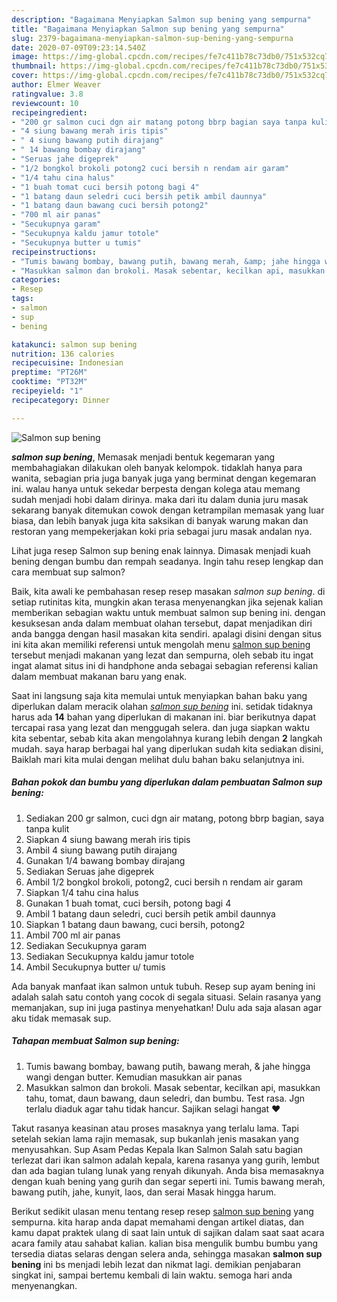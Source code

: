 ```yaml
---
description: "Bagaimana Menyiapkan Salmon sup bening yang sempurna"
title: "Bagaimana Menyiapkan Salmon sup bening yang sempurna"
slug: 2379-bagaimana-menyiapkan-salmon-sup-bening-yang-sempurna
date: 2020-07-09T09:23:14.540Z
image: https://img-global.cpcdn.com/recipes/fe7c411b78c73db0/751x532cq70/salmon-sup-bening-foto-resep-utama.jpg
thumbnail: https://img-global.cpcdn.com/recipes/fe7c411b78c73db0/751x532cq70/salmon-sup-bening-foto-resep-utama.jpg
cover: https://img-global.cpcdn.com/recipes/fe7c411b78c73db0/751x532cq70/salmon-sup-bening-foto-resep-utama.jpg
author: Elmer Weaver
ratingvalue: 3.8
reviewcount: 10
recipeingredient:
- "200 gr salmon cuci dgn air matang potong bbrp bagian saya tanpa kulit"
- "4 siung bawang merah iris tipis"
- " 4 siung bawang putih dirajang"
- " 14 bawang bombay dirajang"
- "Seruas jahe digeprek"
- "1/2 bongkol brokoli potong2 cuci bersih n rendam air garam"
- "1/4 tahu cina halus"
- "1 buah tomat cuci bersih potong bagi 4"
- "1 batang daun seledri cuci bersih petik ambil daunnya"
- "1 batang daun bawang cuci bersih potong2"
- "700 ml air panas"
- "Secukupnya garam"
- "Secukupnya kaldu jamur totole"
- "Secukupnya butter u tumis"
recipeinstructions:
- "Tumis bawang bombay, bawang putih, bawang merah, &amp; jahe hingga wangi dengan butter. Kemudian masukkan air panas"
- "Masukkan salmon dan brokoli. Masak sebentar, kecilkan api, masukkan tahu, tomat, daun bawang, daun seledri, dan bumbu. Test rasa. Jgn terlalu diaduk agar tahu tidak hancur. Sajikan selagi hangat ❤️"
categories:
- Resep
tags:
- salmon
- sup
- bening

katakunci: salmon sup bening 
nutrition: 136 calories
recipecuisine: Indonesian
preptime: "PT26M"
cooktime: "PT32M"
recipeyield: "1"
recipecategory: Dinner

---
```



![Salmon sup bening](https://img-global.cpcdn.com/recipes/fe7c411b78c73db0/751x532cq70/salmon-sup-bening-foto-resep-utama.jpg)

<b><i>salmon sup bening</i></b>, Memasak menjadi bentuk kegemaran yang membahagiakan dilakukan oleh banyak kelompok. tidaklah hanya para wanita, sebagian pria juga banyak juga yang berminat dengan kegemaran ini. walau hanya untuk sekedar berpesta dengan kolega atau memang sudah menjadi hobi dalam dirinya. maka dari itu dalam dunia juru masak sekarang banyak ditemukan cowok dengan ketrampilan memasak yang luar biasa, dan lebih banyak juga kita saksikan di banyak warung makan dan restoran yang mempekerjakan koki pria sebagai juru masak andalan nya.

Lihat juga resep Salmon sup bening enak lainnya. Dimasak menjadi kuah bening dengan bumbu dan rempah seadanya. Ingin tahu resep lengkap dan cara membuat sup salmon?

Baik, kita awali ke pembahasan resep resep masakan <i>salmon sup bening</i>. di setiap rutinitas kita, mungkin akan terasa menyenangkan jika sejenak kalian memberikan sebagian waktu untuk membuat salmon sup bening ini. dengan kesuksesan anda dalam membuat olahan tersebut, dapat menjadikan diri anda bangga dengan hasil masakan kita sendiri. apalagi disini dengan situs ini kita akan memiliki referensi untuk mengolah menu <u>salmon sup bening</u> tersebut menjadi makanan yang lezat dan sempurna, oleh sebab itu ingat ingat alamat situs ini di handphone anda sebagai sebagian referensi kalian dalam membuat makanan baru yang enak.


Saat ini langsung saja kita memulai untuk menyiapkan bahan baku yang diperlukan dalam meracik olahan <u><i>salmon sup bening</i></u> ini. setidak tidaknya harus ada <b>14</b> bahan yang diperlukan di makanan ini. biar berikutnya dapat tercapai rasa yang lezat dan menggugah selera. dan juga siapkan waktu kita sebentar, sebab kita akan mengolahnya kurang lebih dengan <b>2</b> langkah mudah. saya harap berbagai hal yang diperlukan sudah kita sediakan disini, Baiklah mari kita mulai dengan melihat dulu bahan baku selanjutnya ini.

<!--inarticleads1-->

##### Bahan pokok dan bumbu yang diperlukan dalam pembuatan Salmon sup bening:

1. Sediakan 200 gr salmon, cuci dgn air matang, potong bbrp bagian, saya tanpa kulit
1. Siapkan 4 siung bawang merah iris tipis
1. Ambil  4 siung bawang putih dirajang
1. Gunakan  1/4 bawang bombay dirajang
1. Sediakan Seruas jahe digeprek
1. Ambil 1/2 bongkol brokoli, potong2, cuci bersih n rendam air garam
1. Siapkan 1/4 tahu cina halus
1. Gunakan 1 buah tomat, cuci bersih, potong bagi 4
1. Ambil 1 batang daun seledri, cuci bersih petik ambil daunnya
1. Siapkan 1 batang daun bawang, cuci bersih, potong2
1. Ambil 700 ml air panas
1. Sediakan Secukupnya garam
1. Sediakan Secukupnya kaldu jamur totole
1. Ambil Secukupnya butter u/ tumis


Ada banyak manfaat ikan salmon untuk tubuh. Resep sup ayam bening ini adalah salah satu contoh yang cocok di segala situasi. Selain rasanya yang memanjakan, sup ini juga pastinya menyehatkan! Dulu ada saja alasan agar aku tidak memasak sup. 

<!--inarticleads2-->

##### Tahapan membuat Salmon sup bening:

1. Tumis bawang bombay, bawang putih, bawang merah, &amp; jahe hingga wangi dengan butter. Kemudian masukkan air panas
1. Masukkan salmon dan brokoli. Masak sebentar, kecilkan api, masukkan tahu, tomat, daun bawang, daun seledri, dan bumbu. Test rasa. Jgn terlalu diaduk agar tahu tidak hancur. Sajikan selagi hangat ❤️


Takut rasanya keasinan atau proses masaknya yang terlalu lama. Tapi setelah sekian lama rajin memasak, sup bukanlah jenis masakan yang menyusahkan. Sup Asam Pedas Kepala Ikan Salmon Salah satu bagian terlezat dari ikan salmon adalah kepala, karena rasanya yang gurih, lembut dan ada bagian tulang lunak yang renyah dikunyah. Anda bisa memasaknya dengan kuah bening yang gurih dan segar seperti ini. Tumis bawang merah, bawang putih, jahe, kunyit, laos, dan serai Masak hingga harum. 

Berikut sedikit ulasan menu tentang resep resep <u>salmon sup bening</u> yang sempurna. kita harap anda dapat memahami dengan artikel diatas, dan kamu dapat praktek ulang di saat lain untuk di sajikan dalam saat saat acara acara family atau sahabat kalian. kalian bisa mengulik bumbu bumbu yang tersedia diatas selaras dengan selera anda, sehingga masakan <b>salmon sup bening</b> ini bs menjadi lebih lezat dan nikmat lagi. demikian penjabaran singkat ini, sampai bertemu kembali di lain waktu. semoga hari anda menyenangkan.
